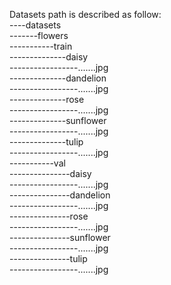 Datasets path is described as follow:  \
----datasets  \
-------flowers  \
-----------train  \
--------------daisy  \
-----------------.......jpg  \
--------------dandelion  \
-----------------.......jpg  \
--------------rose  \
-----------------.......jpg  \
--------------sunflower  \
-----------------.......jpg  \
--------------tulip  \
-----------------.......jpg  \
-----------val  \
---------------daisy  \
-----------------.......jpg  \
---------------dandelion  \
-----------------.......jpg  \
---------------rose  \
-----------------.......jpg  \
---------------sunflower  \
-----------------.......jpg  \
---------------tulip  \
-----------------.......jpg

